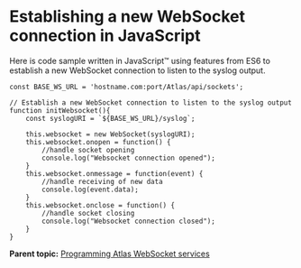 # Establishing a new WebSocket connection in JavaScript

Here is code sample written in JavaScript™ using features from ES6 to establish a new WebSocket connection to listen to the syslog output.

```
const BASE_WS_URL = 'hostname.com:port/Atlas/api/sockets';

// Establish a new WebSocket connection to listen to the syslog output
function initWebsocket(){
    const syslogURI = `${BASE_WS_URL}/syslog`;

    this.websocket = new WebSocket(syslogURI);
    this.websocket.onopen = function() {
        //handle socket opening
        console.log("Websocket connection opened");
    }
    this.websocket.onmessage = function(event) {
        //handle receiving of new data
        console.log(event.data);
    }
    this.websocket.onclose = function() {
        //handle socket closing
        console.log("Websocket connection closed");
    }
}
```

**Parent topic:** [Programming Atlas WebSocket services](../topics/programwebsocket.md)

